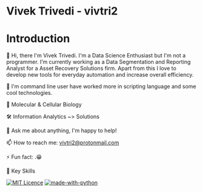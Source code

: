 # Vivek Trivedi - vivtri2

# Introduction
👋 Hi, there I'm Vivek Trivedi.
I'm a Data Science Enthusiast but I'm not a programmer. I’m currently working as a Data Segmentation and Reporting Analyst for a Asset Recovery Solutions firm. Apart from this I love to develop new tools for everyday automation and increase overall efficiency. 

🌱 I'm command line user have worked more in scripting language and some cool technologies.

🧬 Molecular & Cellular Biology

🛠 Information Analytics ~> Solutions

💬 Ask me about anything, I'm happy to help!

📫 How to reach me: vivtri2@protonmail.com

⚡ Fun fact: .😁

📌 Key Skills

[![MIT Licence](https://badges.frapsoft.com/os/mit/mit.svg?v=103)](https://opensource.org/licenses/mit-license.php)
[![made-with-python](https://img.shields.io/badge/Made%20with-Python-1f425f.svg)](https://www.python.org/)

